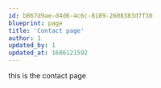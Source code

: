 ```yaml
---
id: b867d9ae-d4d6-4c6c-8189-2608383d7f30
blueprint: page
title: 'Contact page'
author: 1
updated_by: 1
updated_at: 1686121592
---
```

this is the contact page